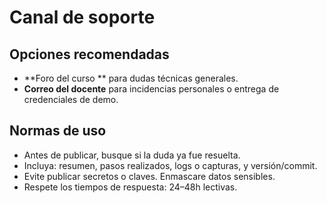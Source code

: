 # Canal de soporte

## Opciones recomendadas
- **Foro del curso ** para dudas técnicas generales.
- **Correo del docente** para incidencias personales o entrega de credenciales de demo.

## Normas de uso
- Antes de publicar, busque si la duda ya fue resuelta.
- Incluya: resumen, pasos realizados, logs o capturas, y versión/commit.
- Evite publicar secretos o claves. Enmascare datos sensibles.
- Respete los tiempos de respuesta: 24–48h lectivas.

